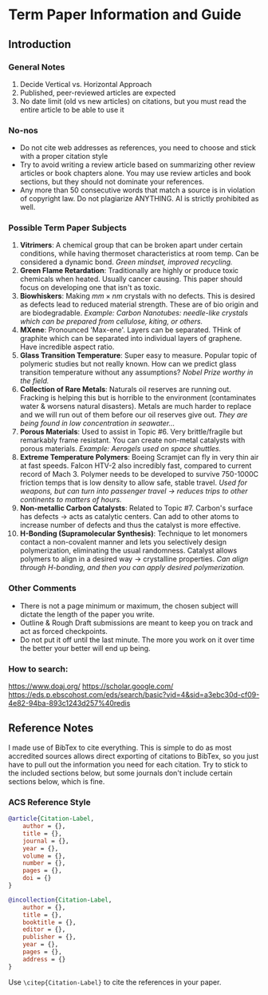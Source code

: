 # Term Paper Information and Guide
## Introduction
### General Notes
1. Decide Vertical vs. Horizontal Approach
2. Published, peer-reviewed articles are expected
3. No date limit (old vs new articles) on citations, but you must read the entire article to be able to use it
### No-nos
- Do not cite web addresses as references, you need to choose and stick with a proper citation style
- Try to avoid writing a review article based on summarizing other review articles or book chapters alone. You may use review articles and book sections, but they should not dominate your references.
- Any more than 50 consecutive words that match a source is in violation of copyright law. Do not plagiarize ANYTHING. AI is strictly prohibited as well.
### Possible Term Paper Subjects
1. **Vitrimers**: A chemical group that can be broken apart under certain conditions, while having thermoset characteristics at room temp. Can be considered a dynamic bond. *Green mindset, improved recycling.*
2. **Green Flame Retardation**: Traditionally are highly or produce toxic chemicals when heated. Usually cancer causing. This paper should focus on developing one that isn't as toxic.
3. **Biowhiskers**: Making $mm\times nm$ crystals with no defects. This is desired as defects lead to reduced material strength. These are of bio origin and are biodegradable. *Example: Carbon Nanotubes: needle-like crystals which can be prepared from cellulose, kiting, or others.* 
4. **MXene**: Pronounced 'Max-ene'. Layers can be separated. THink of graphite which can be separated into individual layers of graphene. Have incredible aspect ratio.
5. **Glass Transition Temperature**: Super easy to measure. Popular topic of polymeric studies but not really known. How can we predict glass transition temperature without any assumptions? *Nobel Prize worthy in the field.*
6. **Collection of Rare Metals**: Naturals oil reserves are running out. Fracking is helping this but is horrible to the environment (contaminates water & worsens natural disasters). Metals are much harder to replace and we will run out of them before our oil reserves give out. *They are being found in low concentration in seawater...* 
7. **Porous Materials**: Used to assist in Topic #6. Very brittle/fragile but remarkably frame resistant. You can create non-metal catalysts with porous materials. *Example: Aerogels used on space shuttles.*
8. **Extreme Temperature Polymers**: Boeing Scramjet can fly in very thin air at fast speeds. Falcon HTV-2 also incredibly fast, compared to current record of Mach 3. Polymer needs to be developed to survive 750-1000C friction temps that is low density to allow safe, stable travel. *Used for weapons, but can turn into passenger travel $\to$ reduces trips to other continents to matters of hours.*
9. **Non-metallic Carbon Catalysts**: Related to Topic #7. Carbon's surface has defects $\to$ acts as catalytic centers. Can add to other atoms to increase number of defects and thus the catalyst is more effective.
10. **H-Bonding (Supramolecular Synthesis)**: Technique to let monomers contact a non-covalent manner and lets you selectively design polymerization, eliminating the usual randomness. Catalyst allows polymers to align in a desired way $\to$ crystalline properties. *Can align through H-bonding, and then you can apply desired polymerization.*
### Other Comments
- There is not a page minimum or maximum, the chosen subject will dictate the length of the paper you write.
- Outline & Rough Draft submissions are meant to keep you on track and act as forced checkpoints.
- Do not put it off until the last minute. The more you work on it over time the better your better will end up being.
### How to search:
https://www.doaj.org/
https://scholar.google.com/
https://eds.p.ebscohost.com/eds/search/basic?vid=4&sid=a3ebc30d-cf09-4e82-94ba-893c1243d257%40redis
## Reference Notes
I made use of BibTex to cite everything. This is simple to do as most accredited sources allows direct exporting of citations to BibTex, so you just have to pull out the information you need for each citation. Try to stick to the included sections below, but some journals don't include certain sections below, which is fine.
### ACS Reference Style
```BibTex
@article{Citation-Label,
	author = {},
	title = {},
	journal = {},
	year = {},
	volume = {},
	number = {},
	pages = {},
	doi = {}
}

@incollection{Citation-Label,
	author = {},
	title = {},
	booktitle = {},
	editor = {},
	publisher = {},
	year = {},
	pages = {},
	address = {}
}
```
Use `\citep{Citation-Label}` to cite the references in your paper.
